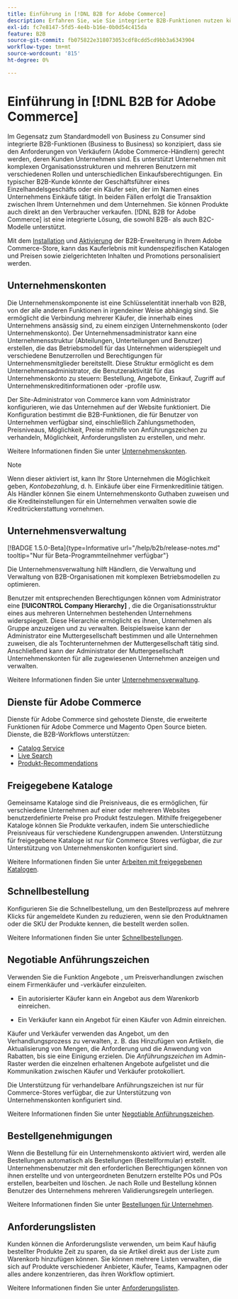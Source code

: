 ```yaml
---
title: Einführung in [!DNL B2B for Adobe Commerce]
description: Erfahren Sie, wie Sie integrierte B2B-Funktionen nutzen können, um Ihre Anforderungen an Unternehmenskunden zu erfüllen.
exl-id: fc7e8147-5fd5-4e4b-b16e-0b0d54c415da
feature: B2B
source-git-commit: fb075822e318073053cdf8cdd5cd9bb3a6343904
workflow-type: tm+mt
source-wordcount: '815'
ht-degree: 0%

---
```


# Einführung in [!DNL B2B for Adobe Commerce]

Im Gegensatz zum Standardmodell von Business zu Consumer sind integrierte B2B-Funktionen (Business to Business) so konzipiert, dass sie den Anforderungen von Verkäufern (Adobe Commerce-Händlern) gerecht werden, deren Kunden Unternehmen sind. Es unterstützt Unternehmen mit komplexen Organisationsstrukturen und mehreren Benutzern mit verschiedenen Rollen und unterschiedlichen Einkaufsberechtigungen. Ein typischer B2B-Kunde könnte der Geschäftsführer eines Einzelhandelsgeschäfts oder ein Käufer sein, der im Namen eines Unternehmens Einkäufe tätigt. In beiden Fällen erfolgt die Transaktion zwischen Ihrem Unternehmen und dem Unternehmen. Sie können Produkte auch direkt an den Verbraucher verkaufen. [!DNL B2B for Adobe Commerce] ist eine integrierte Lösung, die sowohl B2B- als auch B2C-Modelle unterstützt.

Mit dem [Installation](install.md) und [Aktivierung](enable-basic-features.md) der B2B-Erweiterung in Ihrem Adobe Commerce-Store, kann das Kauferlebnis mit kundenspezifischen Katalogen und Preisen sowie zielgerichteten Inhalten und Promotions personalisiert werden.

## Unternehmenskonten

Die Unternehmenskomponente ist eine Schlüsselentität innerhalb von B2B, von der alle anderen Funktionen in irgendeiner Weise abhängig sind. Sie ermöglicht die Verbindung mehrerer Käufer, die innerhalb eines Unternehmens ansässig sind, zu einem einzigen Unternehmenskonto (oder Unternehmenskonto). Der Unternehmensadministrator kann eine Unternehmensstruktur (Abteilungen, Unterteilungen und Benutzer) erstellen, die das Betriebsmodell für das Unternehmen widerspiegelt und verschiedene Benutzerrollen und Berechtigungen für Unternehmensmitglieder bereitstellt. Diese Struktur ermöglicht es dem Unternehmensadministrator, die Benutzeraktivität für das Unternehmenskonto zu steuern: Bestellung, Angebote, Einkauf, Zugriff auf Unternehmenskreditinformationen oder -profile usw.

Der Site-Administrator von Commerce kann vom Administrator konfigurieren, wie das Unternehmen auf der Website funktioniert. Die Konfiguration bestimmt die B2B-Funktionen, die für Benutzer von Unternehmen verfügbar sind, einschließlich Zahlungsmethoden, Preisniveaus, Möglichkeit, Preise mithilfe von Anführungszeichen zu verhandeln, Möglichkeit, Anforderungslisten zu erstellen, und mehr.

Weitere Informationen finden Sie unter [Unternehmenskonten](account-companies.md).

>[!NOTE]
>
>Wenn dieser aktiviert ist, kann Ihr Store Unternehmen die Möglichkeit geben, _Kontobezahlung_, d. h. Einkäufe über eine Firmenkreditlinie tätigen. Als Händler können Sie einem Unternehmenskonto Guthaben zuweisen und die Krediteinstellungen für ein Unternehmen verwalten sowie die Kreditrückerstattung vornehmen.

## Unternehmensverwaltung

[!BADGE 1.5.0-Beta]{type=Informative url="/help/b2b/release-notes.md" tooltip="Nur für Beta-Programmteilnehmer verfügbar"}

Die Unternehmensverwaltung hilft Händlern, die Verwaltung und Verwaltung von B2B-Organisationen mit komplexen Betriebsmodellen zu optimieren.

Benutzer mit entsprechenden Berechtigungen können vom Administrator eine **[!UICONTROL Company Hierarchy]** , die die Organisationsstruktur eines aus mehreren Unternehmen bestehenden Unternehmens widerspiegelt. Diese Hierarchie ermöglicht es ihnen, Unternehmen als Gruppe anzuzeigen und zu verwalten. Beispielsweise kann der Administrator eine Muttergesellschaft bestimmen und alle Unternehmen zuweisen, die als Tochterunternehmen der Muttergesellschaft tätig sind. Anschließend kann der Administrator der Muttergesellschaft Unternehmenskonten für alle zugewiesenen Unternehmen anzeigen und verwalten.

Weitere Informationen finden Sie unter [Unternehmensverwaltung](manage-companies.md).

## Dienste für Adobe Commerce

Dienste für Adobe Commerce sind gehostete Dienste, die erweiterte Funktionen für Adobe Commerce und Magento Open Source bieten. Dienste, die B2B-Workflows unterstützen:

* [Catalog Service](https://experienceleague.adobe.com/docs/commerce-merchant-services/catalog-service/guide-overview.html)
* [Live Search](https://experienceleague.adobe.com/docs/commerce-merchant-services/live-search/guide-overview.html)
* [Produkt-Recommendations](https://experienceleague.adobe.com/docs/commerce-merchant-services/product-recommendations/guide-overview.html)

## Freigegebene Kataloge

Gemeinsame Kataloge sind die Preisniveaus, die es ermöglichen, für verschiedene Unternehmen auf einer oder mehreren Websites benutzerdefinierte Preise pro Produkt festzulegen. Mithilfe freigegebener Kataloge können Sie Produkte verkaufen, indem Sie unterschiedliche Preisniveaus für verschiedene Kundengruppen anwenden. Unterstützung für freigegebene Kataloge ist nur für Commerce Stores verfügbar, die zur Unterstützung von Unternehmenskonten konfiguriert sind.

Weitere Informationen finden Sie unter [Arbeiten mit freigegebenen Katalogen](catalog-shared.md).

## Schnellbestellung

Konfigurieren Sie die Schnellbestellung, um den Bestellprozess auf mehrere Klicks für angemeldete Kunden zu reduzieren, wenn sie den Produktnamen oder die SKU der Produkte kennen, die bestellt werden sollen.

Weitere Informationen finden Sie unter [Schnellbestellungen](quick-order.md).

## Negotiable Anführungszeichen

Verwenden Sie die Funktion Angebote , um Preisverhandlungen zwischen einem Firmenkäufer und -verkäufer einzuleiten.

* Ein autorisierter Käufer kann ein Angebot aus dem Warenkorb einreichen.

* Ein Verkäufer kann ein Angebot für einen Käufer von Admin einreichen.

Käufer und Verkäufer verwenden das Angebot, um den Verhandlungsprozess zu verwalten, z. B. das Hinzufügen von Artikeln, die Aktualisierung von Mengen, die Anforderung und die Anwendung von Rabatten, bis sie eine Einigung erzielen. Die _Anführungszeichen_ im Admin-Raster werden die einzelnen erhaltenen Angebote aufgelistet und die Kommunikation zwischen Käufer und Verkäufer protokolliert.

Die Unterstützung für verhandelbare Anführungszeichen ist nur für Commerce-Stores verfügbar, die zur Unterstützung von Unternehmenskonten konfiguriert sind.

Weitere Informationen finden Sie unter [Negotiable Anführungszeichen](quotes.md).

## Bestellgenehmigungen

Wenn die Bestellung für ein Unternehmenskonto aktiviert wird, werden alle Bestellungen automatisch als Bestellungen (Bestellformular) erstellt. Unternehmensbenutzer mit den erforderlichen Berechtigungen können von ihnen erstellte und von untergeordneten Benutzern erstellte POs und POs erstellen, bearbeiten und löschen. Je nach Rolle und Bestellung können Benutzer des Unternehmens mehreren Validierungsregeln unterliegen.

Weitere Informationen finden Sie unter [Bestellungen für Unternehmen](purchase-order-flow.md).

## Anforderungslisten

Kunden können die Anforderungsliste verwenden, um beim Kauf häufig bestellter Produkte Zeit zu sparen, da sie Artikel direkt aus der Liste zum Warenkorb hinzufügen können. Sie können mehrere Listen verwalten, die sich auf Produkte verschiedener Anbieter, Käufer, Teams, Kampagnen oder alles andere konzentrieren, das ihren Workflow optimiert.

Weitere Informationen finden Sie unter [Anforderungslisten](requisition-lists.md).
